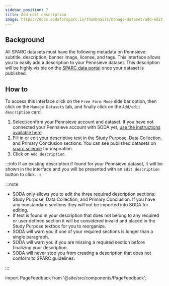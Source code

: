 ```yaml
---
sidebar_position: 7
title: Add edit description
image: https://docs.sodaforsparc.io/thumbnails/manage-dataset/add-edit-description.png
---
```


## Background

All SPARC datasets must have the following metadata on Pennsieve: subtitle, description, banner image, license, and tags. This interface allows you to easily add a description to your Pennsieve dataset. This description will be highly visible on the [SPARC data portal](https://sparc.science/) once your dataset is published.

## How to

To access this interface click on the `Free Form Mode` side bar option, then click on the `Manage Datasets` tab, and finally click on the `Add/edit description` card.

1. Select/confirm your Pennsieve account and dataset. If you have not connected your Pennsieve account with SODA yet, [use the instructions available here](../connect-your-pennsieve-account-with-soda).
2. Fill in or edit your descriptive text in the Study Purpose, Data Collection, and Primary Conclusion sections. You can see published datasets on [sparc.science](https://sparc.science/) for inspiration.
3. Click on `Add description`.

:::info
If an existing description if found for your Pennsieve dataset, it will be shown in the interface and you will be presented with an `Edit description` button to click.
:::

:::note

- SODA only allows you to edit the three required description sections: Study Purpose, Data Collection, and Primary Conclusion. If you have any nonstandard sections they will not be imported into SODA for editing.
- If text is found in your description that does not belong to any required or user defined section it will be considered invalid and placed in the Study Purpose textbox for you to reorganize.
- SODA will warn you if one of your required sections is longer than a single paragraph.
- SODA will warn you if you are missing a required section before finalizing your description.
- SODA will never stop you from creating a description that does not conform to SPARC guidelines.

:::

import PageFeedback from '@site/src/components/PageFeedback';

<PageFeedback />
